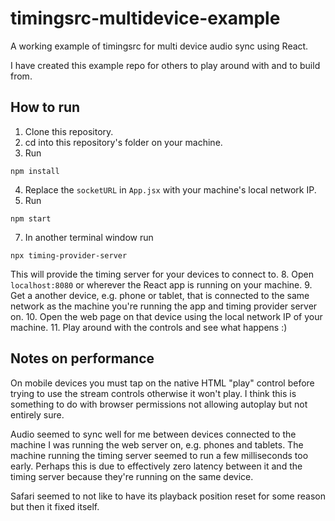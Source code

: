 # timingsrc-multidevice-example
A working example of timingsrc for multi device audio sync using React.

I have created this example repo for others to play around with and to build from.

## How to run
1. Clone this repository.
2. cd into this repository's folder on your machine.
3. Run
  ```
  npm install
  ```
4. Replace the `socketURL` in `App.jsx` with your machine's local network IP.
5. Run
  ```
  npm start
  ```
7. In another terminal window run
  ```
  npx timing-provider-server
  ```
  This will provide the timing server for your devices to connect to.
8. Open `localhost:8080` or wherever the React app is running on your machine.
9. Get a another device, e.g. phone or tablet, that is connected to the same network as the machine you're running the app and timing provider server on.
10. Open the web page on that device using the local network IP of your machine.
11. Play around with the controls and see what happens :)

## Notes on performance
On mobile devices you must tap on the native HTML "play" control before trying to use the stream controls otherwise it won't play. I think this is something to do with browser permissions not allowing autoplay but not entirely sure.

Audio seemed to sync well for me between devices connected to the machine I was running the web server on, e.g. phones and tablets. The machine running the timing server seemed to run a few milliseconds too early. Perhaps this is due to effectively zero latency between it and the timing server because they're running on the same device.

Safari seemed to not like to have its playback position reset for some reason but then it fixed itself.
